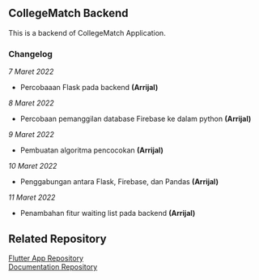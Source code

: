 ## CollegeMatch Backend

This is a backend of CollegeMatch Application.

### Changelog
_7 Maret 2022_
* Percobaaan Flask pada backend **(Arrijal)**

_8 Maret 2022_
* Percobaan pemanggilan database Firebase ke dalam python **(Arrijal)**

_9 Maret 2022_
* Pembuatan algoritma pencocokan **(Arrijal)**

_10 Maret 2022_
* Penggabungan antara Flask, Firebase, dan Pandas **(Arrijal)**

_11 Maret 2022_
* Penambahan fitur waiting list pada backend **(Arrijal)**


## Related Repository

<a href="https://github.com/itstor/CollegeMatch-Flutter">Flutter App Repository</a> </br>
<a href="https://github.com/itstor/FinalProject-B201">Documentation Repository</a>
